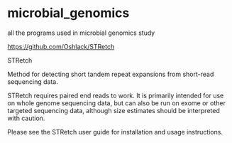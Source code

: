 # microbial_genomics
all the programs used in microbial genomics study


https://github.com/Oshlack/STRetch

STRetch

Method for detecting short tandem repeat expansions from short-read sequencing data.

STRetch requires paired end reads to work. It is primarily intended for use on whole genome sequencing data, but can also be run on exome or other targeted sequencing data, although size estimates should be interpreted with caution.

Please see the STRetch user guide for installation and usage instructions.
